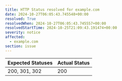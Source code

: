 ```yaml
---
title: HTTP Status resolved for example.com
date: 2024-10-27T06:05:43.745548+00:00
resolved: True
resolvedWhen: 2024-10-27T06:05:43.745557+00:00
resolvedStartTime: 2024-10-25T21:09:43.191474+00:00
severity: notice
affected:
  - example.com
section: issue
---
```


| Expected Statuses | Actual Status  |
|-------------------|----------------|
| 200, 301, 302 | 200 |
